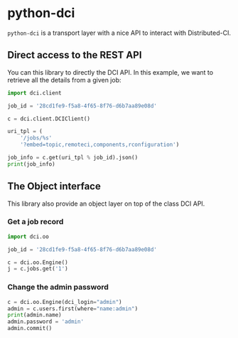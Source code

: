 # python-dci

`python-dci` is a transport layer with a nice API to interact with Distributed-CI.

## Direct access to the REST API

You can this library to directly the DCI API. In this example, we want to retrieve
all the details from a given job:

```python
import dci.client

job_id = '28cd1fe9-f5a8-4f65-8f76-d6b7aa89e08d'

c = dci.client.DCIClient()

uri_tpl = (
    '/jobs/%s'
    '?embed=topic,remoteci,components,rconfiguration')

job_info = c.get(uri_tpl % job_id).json()
print(job_info)
```

## The Object interface

This library also provide an object layer on top of the class DCI API.

### Get a job record

```python
import dci.oo

job_id = '28cd1fe9-f5a8-4f65-8f76-d6b7aa89e08d'

c = dci.oo.Engine()
j = c.jobs.get('1')
```

### Change the admin password

```python
c = dci.oo.Engine(dci_login="admin")
admin = c.users.first(where="name:admin")
print(admin.name)
admin.password = 'admin'
admin.commit()
```
